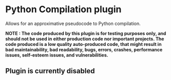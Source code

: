 # Python Compilation plugin
Allows for an approximative pseudocode to Python compilation.

**NOTE : The code produced by this plugin is for testing purposes only, and should not be used in either production code nor important projects. The code produced is a low quality auto-produced code, that might result in bad maintainability, bad readability, bugs, errors, crashes, performance issues, self-esteem issues, and vulnerabilities.**

## Plugin is currently disabled